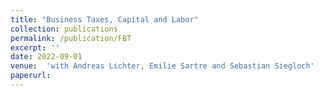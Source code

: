 ```yaml
---
title: "Business Taxes, Capital and Labor"
collection: publications
permalink: /publication/FBT
excerpt: ''
date: 2022-09-01
venue:  'with Andreas Lichter, Emilie Sartre and Sebastian Siegloch'
paperurl:
---
```

